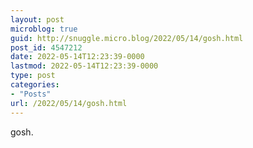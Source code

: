 ```yaml
---
layout: post
microblog: true
guid: http://snuggle.micro.blog/2022/05/14/gosh.html
post_id: 4547212
date: 2022-05-14T12:23:39-0000
lastmod: 2022-05-14T12:23:39-0000
type: post
categories:
- "Posts"
url: /2022/05/14/gosh.html
---
```

<p>gosh.</p>

